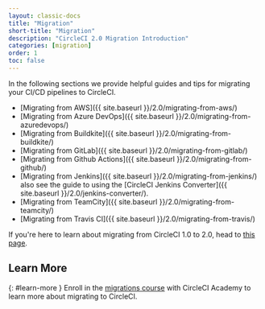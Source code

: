```yaml
---
layout: classic-docs
title: "Migration"
short-title: "Migration"
description: "CircleCI 2.0 Migration Introduction"
categories: [migration]
order: 1
toc: false
---
```


In the following sections we provide helpful guides and tips for migrating your CI/CD pipelines to CircleCI.

* [Migrating from AWS]({{ site.baseurl }}/2.0/migrating-from-aws/)
* [Migrating from Azure DevOps]({{ site.baseurl }}/2.0/migrating-from-azuredevops/)
* [Migrating from Buildkite]({{ site.baseurl }}/2.0/migrating-from-buildkite/)
* [Migrating from GitLab]({{ site.baseurl }}/2.0/migrating-from-gitlab/)
* [Migrating from Github Actions]({{ site.baseurl }}/2.0/migrating-from-github/)
* [Migrating from Jenkins]({{ site.baseurl }}/2.0/migrating-from-jenkins/) also see the guide to using the [CircleCI Jenkins Converter]({{ site.baseurl }}/2.0/jenkins-converter/).
* [Migrating from TeamCity]({{ site.baseurl }}/2.0/migrating-from-teamcity/)
* [Migrating from Travis CI]({{ site.baseurl }}/2.0/migrating-from-travis/)

If you're here to learn about migrating from CircleCI 1.0 to 2.0, head to [this page](https://circleci.com/docs/2.0/upgrading/#section=server-administration).

## Learn More
{: #learn-more }
Enroll in the [migrations course](https://academy.circleci.com/arm-course?access_code=public-2021) with CircleCI Academy to learn more about migrating to CircleCI.

